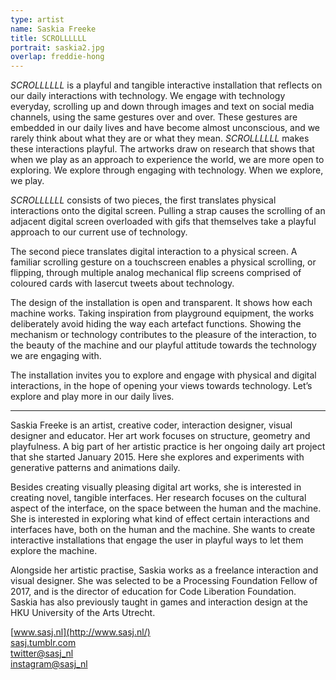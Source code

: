 ```yaml
---
type: artist
name: Saskia Freeke
title: SCROLLLLLL
portrait: saskia2.jpg
overlap: freddie-hong
---
```


*SCROLLLLLL* is a playful and tangible interactive installation that reflects on our daily interactions with technology. We engage with technology everyday, scrolling up and down through images and text on social media channels, using the same gestures over and over. These gestures are embedded in our daily lives and have become almost unconscious, and we rarely think about what they are or what they mean. *SCROLLLLLL* makes these interactions playful. The artworks draw on research that shows that when we play as an approach to experience the world, we are more open to exploring. We explore through engaging with technology. When we explore, we play.

*SCROLLLLLL* consists of two pieces, the first translates physical interactions onto the digital screen. Pulling a strap causes the scrolling of an adjacent digital screen overloaded with gifs that themselves take a playful approach to our current use of technology.

The second piece translates digital interaction to a physical screen. A familiar scrolling gesture on a touchscreen enables a physical scrolling, or flipping, through multiple analog mechanical flip screens comprised of coloured cards with lasercut tweets about technology.

The design of the installation is open and transparent. It shows how each machine works. Taking inspiration from playground equipment, the works deliberately avoid hiding the way each artefact functions. Showing the mechanism or technology contributes to the pleasure of the interaction, to the beauty of the machine and our playful attitude towards the technology we are engaging with.

The installation invites you to explore and engage with physical and digital interactions, in the hope of opening your views towards technology. Let’s explore and play more in our daily lives.

---

Saskia Freeke is an artist, creative coder, interaction designer, visual designer and educator. Her art work focuses on structure, geometry and playfulness. A big part of her artistic practice is her ongoing daily art project that she started January 2015. Here she explores and experiments with generative patterns and animations daily.

Besides creating visually pleasing digital art works, she is interested in creating novel, tangible interfaces. Her research focuses on the cultural aspect of the interface, on the space between the human and the machine. She is interested in exploring what kind of effect certain interactions and interfaces have, both on the human and the machine. She wants to create interactive installations that engage the user in playful ways to let them explore the machine.

Alongside her artistic practise, Saskia works as a freelance interaction and visual designer. She was selected to be a Processing Foundation Fellow of 2017, and is the director of education for Code Liberation Foundation. Saskia has also previously taught in games and interaction design at the HKU University of the Arts Utrecht.

[www.sasj.nl](http://www.sasj.nl/)  
[sasj.tumblr.com](http://sasj.tumblr.com)  
[twitter@sasj_nl](https://twitter.com/sasj_nl)  
[instagram@sasj_nl](https://www.instagram.com/sasj_nl)
